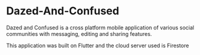 # Dazed-And-Confused

Dazed and Confused is a cross platform mobile application of various social communities with messaging, editing and sharing features.

This application was built on Flutter and the cloud server used is Firestore
